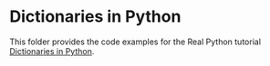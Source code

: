 # Dictionaries in Python

This folder provides the code examples for the Real Python tutorial [Dictionaries in Python](https://realpython.com/python-dicts/).
